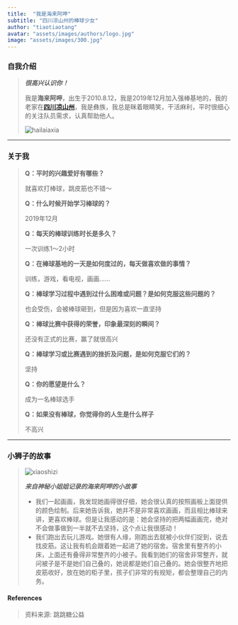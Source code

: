 ```yaml
---
title:  "我是海来阿呷"
subtitle: "四川凉山州的棒球少女"
author: "tiaotiaotang"
avatar: "assets/images/authors/logo.jpg"
image: "assets/images/300.jpg"
---
```


### 自我介绍
> ***很高兴认识你！***
> 
> 我是**海来阿呷**，出生于2010.8.12，我是2019年12月加入强棒基地的，我的老家在[**四川凉山州**](https://baike.baidu.com/item/%E5%87%89%E5%B1%B1%E5%BD%9D%E6%97%8F%E8%87%AA%E6%B2%BB%E5%B7%9E/2721144?fromtitle=%E5%9B%9B%E5%B7%9D%E5%87%89%E5%B1%B1%E5%B7%9E&fromid=50086249&fr=aladdin)，我是彝族，我总是眯着眼睛笑，干活麻利，平时很细心的关注队员需求，认真帮助他人。
>   
> 
> ![hailaiaxia](https://tva1.sinaimg.cn/large/008eGmZEly1goio2ejnt2j30k00dc4qp.jpg)
> 
> 
*****

### 关于我

> 
> **Q：平时的兴趣爱好有哪些？**
> 
>就喜欢打棒球，跳皮筋也不错～
>
> **Q：什么时候开始学习棒球的？**
> 
>2019年12月
>
> **Q：每天的棒球训练时长是多久？**
> 
>一次训练1～2小时
>
> **Q：在棒球基地的一天是如何度过的，每天做喜欢做的事情？**
> 
>训练，游戏，看电视，画画……
>
> **Q：棒球学习过程中遇到过什么困难或问题？是如何克服这些问题的？**
> 
>也会受伤，会被棒球砸到，但是因为喜欢一直坚持
>
>**Q：棒球比赛中获得的荣誉，印象最深刻的瞬间？**
>
>还没有正式的比赛，赢了就很高兴
>
>**Q：棒球学习或比赛遇到的挫折及问题，是如何克服它们的？**
>
>坚持
>
>**Q：你的愿望是什么？**
>
>成为一名棒球选手
>
>**Q：如果没有棒球，你觉得你的人生是什么样子**
>
>不高兴
>
>
*****

### 小狮子的故事

> ![xiaoshizi](https://tva1.sinaimg.cn/large/008eGmZEly1goioatpcscj31400u0u0z.jpg)
>
> ***来自神秘小姐姐记录的海来阿呷的小故事***
> 
> * 我们一起画画，我发现她画得很仔细，她会很认真的按照画板上面提供的颜色绘制。后来她告诉我，她并不是非常喜欢画画，而且相比棒球来讲，更喜欢棒球。但是让我感动的是：她会坚持的把两幅画画完，绝对不会做事做到一半就不去坚持，这个点让我很感动！
> * 我们跑出去玩儿游戏。她很有人缘，刚跑出去就被小伙伴们捉到，说去找皮筋。这让我有机会跟着她一起进了她的宿舍。宿舍里有整齐的小床，上面还有叠得非常整齐的小被子。我看到她们的宿舍非常整齐，就问被子是不是她们自己叠的，她说都是她们自己叠的。她会很整齐地把皮筋收好，放在她的柜子里，孩子们非常的有规矩，都会整理自己的内务。




#### References
 
> 资料来源: 跳跳糖公益
